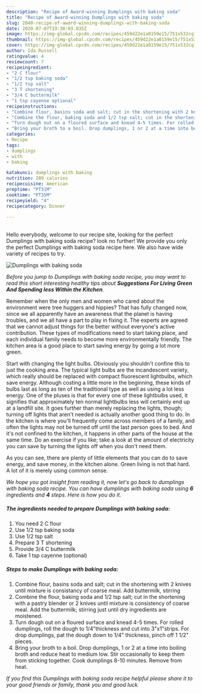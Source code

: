 ```yaml
---
description: "Recipe of Award-winning Dumplings with baking soda"
title: "Recipe of Award-winning Dumplings with baking soda"
slug: 2840-recipe-of-award-winning-dumplings-with-baking-soda
date: 2020-07-07T19:30:03.035Z
image: https://img-global.cpcdn.com/recipes/459d22e1a0159e15/751x532cq70/dumplings-with-baking-soda-recipe-main-photo.jpg
thumbnail: https://img-global.cpcdn.com/recipes/459d22e1a0159e15/751x532cq70/dumplings-with-baking-soda-recipe-main-photo.jpg
cover: https://img-global.cpcdn.com/recipes/459d22e1a0159e15/751x532cq70/dumplings-with-baking-soda-recipe-main-photo.jpg
author: Ida Russell
ratingvalue: 4
reviewcount: 7
recipeingredient:
- "2 C flour"
- "1/2 tsp baking soda"
- "1/2 tsp salt"
- "3 T shortening"
- "3/4 C buttermilk"
- "1 tsp cayenne optional"
recipeinstructions:
- "Combine flour, basins soda and salt; cut in the shortening with 2 knives until mixture is consistancy of coarse meal. Add buttermilk, stirring"
- "Combine the flour, baking soda and 1/2 tsp salt; cut in the shortening with a pastry blender or 2 knives until mixture is consistency of coarse meal. Add the buttermilk; stirring just until dry ingredients are moistened."
- "Turn dough out on a floured surface and knead 4-5 times. For rolled dumplings, roll the dough to 1/4&#34;thickness and cut into 3&#34;x1&#34;strips. For drop dumplings, pat the dough down to 1/4&#34; thickness, pinch off 1 1/2&#34; pieces."
- "Bring your broth to a boil. Drop dumplings, 1 or 2 at a time into boiling broth and reduce heat to medium low. Stir occasionally to keep them from sticking together. Cook dumplings 8-10 minutes. Remove from heat."
categories:
- Recipe
tags:
- dumplings
- with
- baking

katakunci: dumplings with baking 
nutrition: 289 calories
recipecuisine: American
preptime: "PT31M"
cooktime: "PT35M"
recipeyield: "4"
recipecategory: Dinner

---
```

<br>
Hello everybody, welcome to our recipe site, looking for the perfect Dumplings with baking soda recipe? look no further! We provide you only the perfect Dumplings with baking soda recipe here. We also have wide variety of recipes to try.
<br>


![Dumplings with baking soda](https://img-global.cpcdn.com/recipes/459d22e1a0159e15/751x532cq70/dumplings-with-baking-soda-recipe-main-photo.jpg)

<i>Before you jump to Dumplings with baking soda recipe, you may want to read this short interesting healthy tips about 
<strong>Suggestions For Living Green And Spending less Within the Kitchen</strong>.</i>
</br>

Remember when the only men and women who cared about the environment were tree huggers and hippies? That has fully changed now, since we all apparently have an awareness that the planet is having troubles, and we all have a part to play in fixing it. The experts are agreed that we cannot adjust things for the better without everyone's active contribution. These types of modifications need to start taking place, and each individual family needs to become more environmentally friendly. The kitchen area is a good place to start saving energy by going a lot more green.

Start with changing the light bulbs. Obviously you shouldn't confine this to just the cooking area. The typical light bulbs are the incandescent variety, which really should be replaced with compact fluorescent lightbulbs, which save energy. Although costing a little more in the beginning, these kinds of bulbs last as long as ten of the traditional type as well as using a lot less energy. One of the pluses is that for every one of these lightbulbs used, it signifies that approximately ten normal lightbulbs less will certainly end up at a landfill site. It goes further than merely replacing the lights, though; turning off lights that aren't needed is actually another good thing to do. In the kitchen is where you'll frequently come across members of a family, and often the lights may not be turned off until the last person goes to bed. And it's not confined to the kitchen, it happens in other parts of the house at the same time. Do an exercise if you like; take a look at the amount of electricity you can save by turning the lights off when you don't need them.

As you can see, there are plenty of little elements that you can do to save energy, and save money, in the kitchen alone. Green living is not that hard. A lot of it is merely using common sense.


<i>We hope you got insight from reading it, now let's go back to dumplings with baking soda recipe. You can have dumplings with baking soda using <strong>6</strong> ingredients and <strong>4</strong> steps. Here is how you do it.
</i>

##### The ingredients needed to prepare Dumplings with baking soda:

1. You need 2 C flour
1. Use 1/2 tsp baking soda
1. Use 1/2 tsp salt
1. Prepare 3 T shortening
1. Provide 3/4 C buttermilk
1. Take 1 tsp cayenne (optional)


##### Steps to make Dumplings with baking soda:

1. Combine flour, basins soda and salt; cut in the shortening with 2 knives until mixture is consistancy of coarse meal. Add buttermilk, stirring
1. Combine the flour, baking soda and 1/2 tsp salt; cut in the shortening with a pastry blender or 2 knives until mixture is consistency of coarse meal. Add the buttermilk; stirring just until dry ingredients are moistened.
1. Turn dough out on a floured surface and knead 4-5 times. For rolled dumplings, roll the dough to 1/4&#34;thickness and cut into 3&#34;x1&#34;strips. For drop dumplings, pat the dough down to 1/4&#34; thickness, pinch off 1 1/2&#34; pieces.
1. Bring your broth to a boil. Drop dumplings, 1 or 2 at a time into boiling broth and reduce heat to medium low. Stir occasionally to keep them from sticking together. Cook dumplings 8-10 minutes. Remove from heat.


<i>If you find this Dumplings with baking soda recipe helpful please share it to your good friends or family, thank you and good luck.</i>
